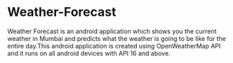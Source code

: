 # Weather-Forecast
Weather Forecast is an android application which shows you the current weather in Mumbai and predicts what the weather is going to be like for the entire day.This android application is created using OpenWeatherMap API and it runs on all android devices with API 16 and above.
